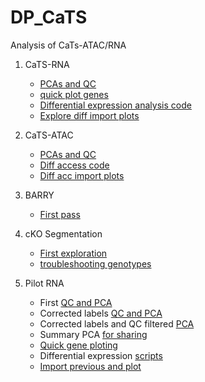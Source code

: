 # DP_CaTS

Analysis of CaTs-ATAC/RNA 

1. CaTS-RNA
    - [PCAs and QC](r_files/DPCaTSRNA_1_PCA.md)
    - [quick plot genes](r_files/DPCaTSRNA_2_quick_plotgenes.md)
    - [Differential expression analysis code](r_files/DPCaTSATAC_3_diffexpression.md)
    - [Explore diff import plots](r_files/DPCaTSRNA_4_diffexpression_import.md)

2. CaTS-ATAC
    - [PCAs and QC](r_files/DPCaTSATAC_1_PCA.md)
    - [Diff access code](r_files/DPCaTSATAC_3_diffexpression.md)
    - [Diff acc import plots](r_files/DPCaTSATAC_4_diffexpression_import.md)

2. BARRY
    - [First pass](r_files/BARRY_1.md) 

3. cKO Segmentation
    - [First exploration](r_files/DP_segment_FOXA2KO.md)
    - [troubleshooting genotypes ](r_files/DP_segment_FOXA2KO_withgenotypes.md)

4. Pilot RNA
    - First [QC and PCA](r_files/DPpilotRNA_1_PCA.md)
    - Corrected labels [QC and PCA](r_files/DPpilotRNA_1_corrected_PCA.md)
    - Corrected labels and QC filtered [PCA](r_files/DPpilotRNA_1_QCfiltered_corrected_PCA.md)
    - Summary PCA [for sharing](r_files/DPpilotRNA_1_summary_share.md)
    - [Quick gene ploting](r_files/DPpilotRNA_2_quick_plotgenes.md)
    - Differential expression [scripts](r_files/DPpilotRNA_3_diffexpression.md)
    - [Import previous and plot](r_files/DPpilotRNA_4_diffexpression_import.md)